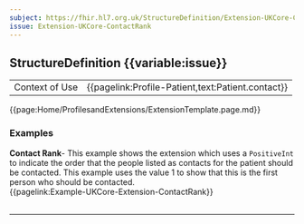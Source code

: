 ```yaml
---
subject: https://fhir.hl7.org.uk/StructureDefinition/Extension-UKCore-ContactRank
issue: Extension-UKCore-ContactRank
---
```

## StructureDefinition {{variable:issue}}

<table id="addToTranspose">
<tr><td>Context of Use</td>
<td>{{pagelink:Profile-Patient,text:Patient.contact}}</td>
</tr>
</table>

{{page:Home/ProfilesandExtensions/ExtensionTemplate.page.md}}

<div id="Examples" class="tabcontent">
  <h3>Examples</h3>
  <b>Contact Rank</b>- This example shows the extension which uses a <code>PositiveInt</code> to indicate the order that the people listed as contacts for the patient should be contacted. This example uses the value 1 to show that this is the first person who should be contacted.<br>
{{pagelink:Example-UKCore-Extension-ContactRank}}
<br><br>
</div>

---